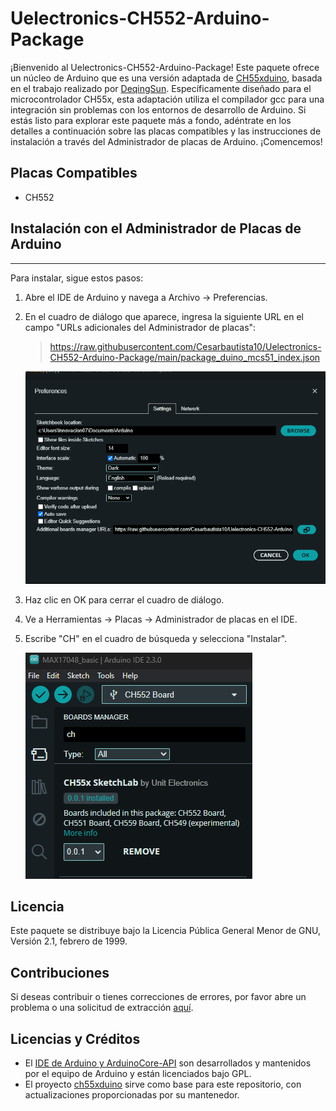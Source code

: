 # Uelectronics-CH552-Arduino-Package

¡Bienvenido al Uelectronics-CH552-Arduino-Package! Este paquete ofrece un núcleo de Arduino que es una versión adaptada de [CH55xduino](https://github.com/DeqingSun/ch55xduino/tree/ch55xduino), basada en el trabajo realizado por [DeqingSun](https://github.com/DeqingSun). Específicamente diseñado para el microcontrolador CH55x, esta adaptación utiliza el compilador gcc para una integración sin problemas con los entornos de desarrollo de Arduino. Si estás listo para explorar este paquete más a fondo, adéntrate en los detalles a continuación sobre las placas compatibles y las instrucciones de instalación a través del Administrador de placas de Arduino. ¡Comencemos!

## Placas Compatibles
- CH552

## Instalación con el Administrador de Placas de Arduino
---
Para instalar, sigue estos pasos:

1. Abre el IDE de Arduino y navega a Archivo -> Preferencias.
2. En el cuadro de diálogo que aparece, ingresa la siguiente URL en el campo "URLs adicionales del Administrador de placas":

   > https://raw.githubusercontent.com/Cesarbautista10/Uelectronics-CH552-Arduino-Package/main/package_duino_mcs51_index.json

   ![Añadir URL](./images/board_json.png)

3. Haz clic en OK para cerrar el cuadro de diálogo.
4. Ve a Herramientas -> Placas -> Administrador de placas en el IDE.
5. Escribe "CH" en el cuadro de búsqueda y selecciona "Instalar".
   
   ![Administrador de Placas](./images/manager.png)

## Licencia
Este paquete se distribuye bajo la Licencia Pública General Menor de GNU, Versión 2.1, febrero de 1999.

## Contribuciones
Si deseas contribuir o tienes correcciones de errores, por favor abre un problema o una solicitud de extracción [aquí]().

## Licencias y Créditos
* El [IDE de Arduino y ArduinoCore-API](https://arduino.cc) son desarrollados y mantenidos por el equipo de Arduino y están licenciados bajo GPL.
* El proyecto [ch55xduino](https://github.com/DeqingSun/ch55xduino/tree/ch55xduino) sirve como base para este repositorio, con actualizaciones proporcionadas por su mantenedor.
